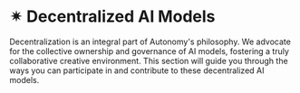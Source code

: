 # ✴ Decentralized AI Models

Decentralization is an integral part of Autonomy's philosophy. We advocate for the collective ownership and governance of AI models, fostering a truly collaborative creative environment. This section will guide you through the ways you can participate in and contribute to these decentralized AI models.
